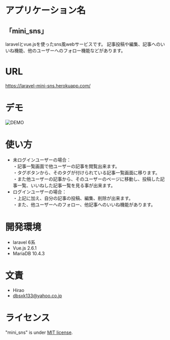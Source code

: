 # アプリケーション名
## 「mini_sns」

laravelとvue.jsを使ったsns風webサービスです。
記事投稿や編集、記事へのいいね機能、他のユーザーへのフォロー機能などがあります。

# URL

https://laravel-mini-sns.herokuapp.com/

# デモ
![DEMO](https://user-images.githubusercontent.com/68194473/117990719-606aee00-b378-11eb-8a9f-f8551e10736a.gif)


# 使い方

* 未ログインユーザーの場合：  
    ・記事一覧画面で他ユーザーの記事を閲覧出来ます。  
    ・タグボタンから、そのタグが付けられている記事一覧画面に移ります。  
    ・また他ユーザーの記事から、そのユーザーのページに移動し、投稿した記事一覧、いいねした記事一覧を見る事が出来ます。
* ログインユーザーの場合：  
    ・上記に加え、自分の記事の投稿、編集、削除が出来ます。  
    ・また、他ユーザーへのフォロー、他記事へのいいね機能があります。

 

# 開発環境


* laravel 6系
* Vue.js 2.6.1
* MariaDB 10.4.3  



# 文責

* Hirao
* dbsxk133@yahoo.co.jp  

# ライセンス

"mini_sns" is under [MIT license](https://en.wikipedia.org/wiki/MIT_License).
